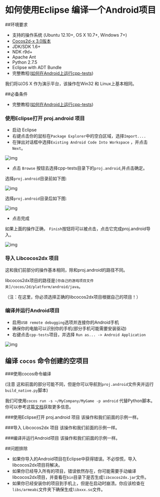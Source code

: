 # 如何使用Eclipse 编译一个Android项目

##环境要求

- 支持的操作系统 (Ubuntu 12.10+, OS X 10.7+, Windows 7+)
- [Cocos2d-x 3.0版本](https://github.com/cocos2d/cocos2d-x/)
- JDK/SDK 1.6+
- NDK r9d+
- Apache Ant
- Python 2.7.5
- Eclipse with ADT Bundle
- 完整教程([如何在Android上运行cpp-tests](http://cocos2d-x.org/wiki/How_to_run_cpp-tests_on_Android))

我们将以OS X 作为演示平台，该操作在Win32 和 Linux上基本相同。

##必备条件


- 完整教程([如何在Android上运行cpp-tests](http://cocos2d-x.org/wiki/How_to_run_cpp-tests_on_Android))

### 使用Eclipse打开 proj.android 项目

- 启动 Eclipse
- 右键点击你的鼠标在`Package Explorer`中的空白区域，选择`Import....`
- 在弹出对话框中选择`Existing Android Code Into Workspace` ，并点击`Next`。

![img](res/image2.png)

- 点击 `Browse` 按钮去选择cpp-tests目录下的`proj.android`,并点击确定。

选择`proj.android`目录前如下图:

![img](res/image3.png)

选择`proj.android`目录后如下图:

![img](res/image4.png)

- 点击完成


如果上面的操作正确， `Finish`按钮将可以被点击，点击它完成proj.android导入。

![img](res/image5.png)

### 导入 Libcocos2dx 项目

这和我们前部分的操作基本相同，除和proj.android的路径不同。

libcocos2dx项目的路径是`[你自己的游戏项目文件夹]/cocos/2d/platform/android/java`。 

（注：在这里，你必须选择正确的libcocos2dx项目根据自己的项目！）

### 编译并运行Android项目

- 启用`USB remote debugging`选项并连接你的Android手机
- 确保你的电脑可以识别你的手机(部分手机可能需要安装驱动)
- 右键点击`cpp-tests`项目，并选择 `Run as... -> Android Application`


![img](res/image6.png)


## 编译 `cocos` 命令创建的空项目

###使用cocos命令编译

(注意 这和前面的部分可能不同，但是你可以导航到`proj.android`文件夹并运行`build_native.py`脚本)

我们可使用`cocos run -s ~/MyCompany/MyGame -p android` 代替Python脚本。你可以参考这篇[文档](https://github.com/cocos2d/cocos-docs/blob/master/manual/framework/native/getting-started/v3.0/how-to-start-a-new-game/en.md)获取更多信息。

###使用Eclipse打开 proj.android 项目
该操作和我们前面的示例一样。

###导入 Libcocos2dx 项目
该操作和我们前面的示例一样。

###编译并运行Android项目
该操作和我们前面的示例一样。

##问题排除
- 如果你导入的Android项目在Eclipse中获得错误。不必惊慌，导入libcocos2dx项目将解决。
- 如果你已经导入所有的项目，错误依然存在，你可能需要手动编译libcocos2dx项目，并查看在`bin`目录下是否生成`libcocos2dx.jar`文件。
- 如果你已经安装你的项目到手机上，但是在启动时崩溃。你应该检查在`libs/armeabi`文件夹下确保生成`libxxx.so`文件。

